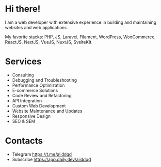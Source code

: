 # Hi there!
I am a web developer with extensive experience in building and maintaining websites and web applications.

My favorite stacks: PHP, JS, Laravel, Filament, WordPress, WooCommerce, ReactJS, NextJS, VueJS, NuxtJS, SvelteKit.

# Services
- Consulting
- Debugging and Troubleshooting
- Performance Optimization
- E-commerce Solutions
- Code Review and Refactoring
- API Integration
- Custom Web Development
- Website Maintenance and Updates
- Responsive Design
- SEO & SEM


# Contacts

- Telegram https://t.me/aiiddqd
- Subscribe https://app.daily.dev/aiiddqd
